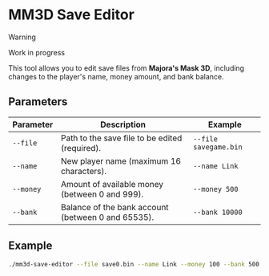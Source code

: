 # MM3D Save Editor

> [!WARNING]
> Work in progress

This tool allows you to edit save files from **Majora's Mask 3D**, including changes to the player's name, money amount, and bank balance.

## Parameters

| Parameter | Description                                        | Example               |
|-----------|----------------------------------------------------|-----------------------|
| `--file`  | Path to the save file to be edited (required).     | `--file savegame.bin` |
| `--name`  | New player name (maximum 16 characters).           | `--name Link`         |
| `--money` | Amount of available money (between 0 and 999).     | `--money 500`         |
| `--bank`  | Balance of the bank account (between 0 and 65535). | `--bank 10000`        |


## Example

```bash
./mm3d-save-editor --file save0.bin --name Link --money 100 --bank 500
```